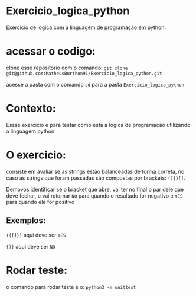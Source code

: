 # Exercicio_logica_python
Exercicio de logica com a linguagem de programação em python.


# acessar o codigo:

clone esse repositorio com o comando: `git clone git@github.com:MatheusBurthon91/Exercicio_logica_python.git`

acesse a pasta com o comando `cd` para a pasta `Exercicio_logica_python`

# Contexto:
Essse exercicio é para testar como está a logica de programação utilizando a linguagem python.

# O exercicio:

consiste em avaliar se as strings estão balanceadas de forma correta, no caso as strings que foram passadas são compostas por brackets: `(){}[]`.

Demovos identificar se o bracket que abre, vai ter no final o par dele que deve fechar, e vai retornar `NO` para quando o resultado for negativo e `YES` para quando ele for positivo

## Exemplos:

`({[]})` aqui deve ser `YES`

`{)}` aqui deve ser `NO`

# Rodar teste:

o comando para rodar teste é o: `python3 -m unittest`